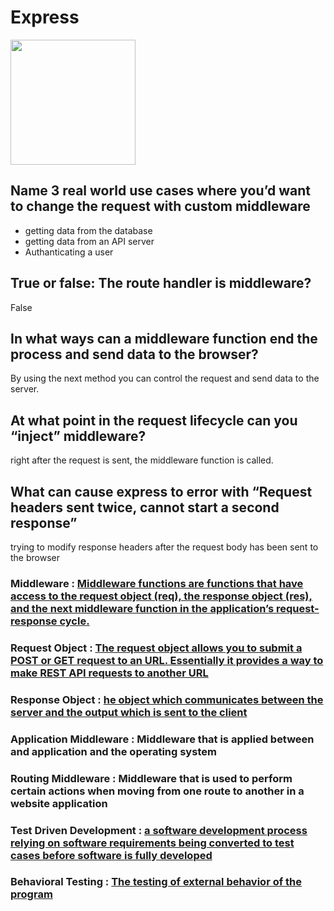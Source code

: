 # **Express**

<img src="https://upload.wikimedia.org/wikipedia/commons/thumb/9/99/Unofficial_JavaScript_logo_2.svg/1024px-Unofficial_JavaScript_logo_2.svg.png" width="200">

## Name 3 real world use cases where you’d want to change the request with custom middleware

- getting data from the database
- getting data from an API server
- Authanticating a user

## True or false: The route handler is middleware?

False

## In what ways can a middleware function end the process and send data to the browser?

By using the next method you can control the request and send data to the server.

## At what point in the request lifecycle can you “inject” middleware?

right after the request is sent, the middleware function is called.

## What can cause express to error with “Request headers sent twice, cannot start a second response”

trying to modify response headers after the request body has been sent to the browser

### Middleware : [Middleware functions are functions that have access to the request object (req), the response object (res), and the next middleware function in the application’s request-response cycle.](https://expressjs.com/en/guide/using-middleware.html)

### Request Object : [The request object allows you to submit a POST or GET request to an URL. Essentially it provides a way to make REST API requests to another URL](https://www.branchcms.com/learn/docs/developer/twig/request-object#:~:text=The%20request%20object%20allows%20you,save%20it%20within%20the%20CMS.)

### Response Object : [he object which communicates between the server and the output which is sent to the client](https://www.4guysfromrolla.com/webtech/faq/Beginner/faq3.shtml#:~:text=One%20of%20the%20most%20important,Server%20Pages%20script%20where%20needed.)

### Application Middleware : Middleware that is applied between and application and the operating system

### Routing Middleware : Middleware that is used to perform certain actions when moving from one route to another in a website application

### Test Driven Development : [a software development process relying on software requirements being converted to test cases before software is fully developed](https://en.wikipedia.org/wiki/Test-driven_development)

### Behavioral Testing : [The testing of external behavior of the program](http://www.codekul.com/blog/what-is-behavioral-testing/)
